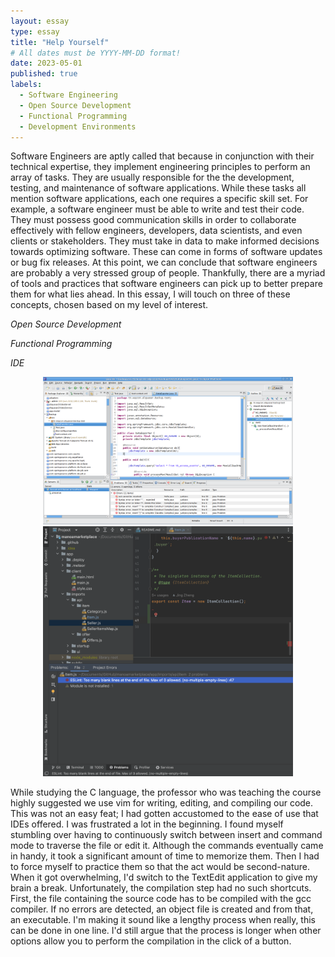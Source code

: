 ```yaml
---
layout: essay
type: essay
title: "Help Yourself"
# All dates must be YYYY-MM-DD format!
date: 2023-05-01
published: true
labels:
  - Software Engineering
  - Open Source Development
  - Functional Programming
  - Development Environments
---
```

 
<p>
  Software Engineers are aptly called that because in conjunction with their technical expertise, they implement engineering principles to perform an array of tasks. They are usually responsible for the the development, testing, and maintenance of software applications. While these tasks all mention software applications, each one requires a specific skill set. For example, a software engineer must be able to write and test their code. They must possess good communication skills in order to collaborate effectively with fellow engineers, developers, data scientists, and even clients or stakeholders. They must take in data to make informed decisions towards optimizing software. These can come in forms of software updates or bug fix releases. At this point, we can conclude that software engineers are probably a very stressed group of people. Thankfully, there are a myriad of tools and practices that software engineers can pick up to better prepare them for what lies ahead. In this essay, I will touch on three of these concepts, chosen based on my level of interest.
  
*Open Source Development*

*Functional Programming*
  
*IDE*

<p align="center">
<img width="400px" class="rounded pe-3" src="../img/reflections/eclipse.-screenshot.png" float="left">
<img width="400px" class="rounded" src="../img/reflections/intellij-screenshot.png" float="right">
</p>

While studying the C language, the professor who was teaching the course highly suggested we use vim for writing, editing, and compiling our code. This was not an easy feat; I had gotten accustomed to the ease of use that IDEs offered. I was frustrated a lot in the beginning. I found myself stumbling over having to continuously switch between insert and command mode to traverse the file or edit it. Although the commands eventually came in handy, it took a significant amount of time to memorize them. Then I had to force myself to practice them so that the act would be second-nature. When it got overwhelming, I'd switch to the TextEdit application to give my brain a break. Unfortunately, the compilation step had no such shortcuts. First, the file containing the source code has to be compiled with the gcc compiler. If no errors are detected, an object file is created and from that, an executable. I'm making it sound like a lengthy process when really, this can be done in one line. I'd still argue that the process is longer when other options allow you to perform the compilation in the click of a button. 

